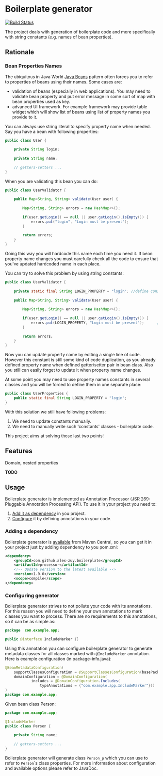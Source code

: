 # Boilerplate generator
[![Build Status](https://travis-ci.org/alex-zuy/boilerplate-generator.svg?branch=master)](https://travis-ci.org/alex-zuy/boilerplate-generator)

The project deals with generation of boilerplate code and more specifically with
string constants (e.g. names of bean properties).

## Rationale

### Bean Properties Names

The ubiquitous in Java World [Java Beans](http://www.oracle.com/technetwork/java/javase/documentation/spec-136004.html)
pattern often forces you to refer to properties of beans using their names.
Some cases are:
* validation of beans (especially in web applications). You may need to validate bean
property and put error message in some sort of map with bean properties used as key.
* advanced UI framework. For example framework may provide table widget which will show
list of beans using list of property names you provide to it.

You can always use string literal to specify property name when needed. Say you
have a bean with following properties:
```java
public class User {
    
    private String login;
    
    private String name;
    
    // getters-setters ...
}
```
When you are validating this bean you can do:
```java
public class UserValidator {
    
    public Map<String, String> validate(User user) {
        
        Map<String, String> errors = new HashMap<>();
        
        if(user.getLogin() == null || user.getLogin().isEmpty()) {
            errors.put("login", "Login must be present");              //hardcoded property name
        }
        
        return errors;
    }
}
```
Going this way you will hardcode this name each time you need it. If bean property name
changes you must carefully check all the code to ensure that you've updated hardcoded
name in each place.

You can try to solve this problem by using string constants:
```java
public class UserValidator {
    
    private static final String LOGIN_PROPERTY = "login"; //define constant to avoid hardcoding name
    
    public Map<String, String> validate(User user) {
        
        Map<String, String> errors = new HashMap<>();
        
        if(user.getLogin() == null || user.getLogin().isEmpty()) {
            errors.put(LOGIN_PROPERTY, "Login must be present");      //use manually created constant
        }
        
        return errors;
    }
}
```
Now you can update property name by editing  a single line of code. However this
constant is still some kind of code duplication, as you already defined property name
when defined getter/setter pair in bean class. Also you still can easily forget to
update it when property name changes.

At some point you may need to use property names constants in several classes and you
will be forced to define them in one separate place:
```java
public class UserProperties {
    public static final String LOGIN_PROPERTY = "login";
}
```
With this solution we still have following problems:
1. We need to update constants manually.
2. We need to manually write such 'constants' classes - boilerplate code.

This project aims at solving those last two points!

## Features

Domain, nested properties

**TODO**

## Usage
Boilerplate generator is implemented as Annotation Processor (JSR 269: Pluggable Annotation Processing API).
To use it in your project you need to:
1. [Add it as dependency](#usage-add-dependency) in you project.
2. [Configure](#usage-configure) it by defining annotations in your code.
 
### Adding a dependency <a href="#usage-add-dependency"></a>

Boilerplate generator is [available](http://search.maven.org/#search%7Cga%7C1%7Cg%3A%22com.github.alex-zuy.boilerplate%22%20AND%20a%3A%22processor%22)
from Maven Central, so you can get it in your project just by adding
dependency to you pom.xml:
<!-- We can link artifact version using recource filtering -->
```xml
<dependency>
    <groupId>com.github.alex-zuy.boilerplate</groupId>
    <artifactId>processor</artifactId>
    <!-- Update version to the latest available -->
    <version>1.0.0</version>
    <scope>compile</scope>
</dependency>
```
### Configuring generator <a href="#usage-configure"></a>
Boilerplate generator strives to not pollute your code with its annotations.
For this reason you will need to define your own annotations to mark classes
you want to process. There are no requirements to this annotations, so it can
be as simple as:
```java
package  com.example.app;

public @interface IncludeMarker {}
```
Using this annotation you can configure boilerplate generator to generate metadata classes
for all classes marked with `@IncludeMarker` annotation. Here is example configuration (in package-info.java):
```java
@BeanMetadataConfiguration(
    supportClassesConfiguration = @SupportClassesConfiguration(basePackage = "com.example.app.generated.support"),
    domainConfiguration = @DomainConfiguration(
            includes = @DomainConfiguration.Includes(
                typeAnnotations = {"com.example.app.IncludeMarker"}))
)
package com.example.app;
```
Given bean class Person:
```java
package com.example.app;

@IncludeMarker
public class Person {
    
    private String name;
    
    // getters-setters ...
}
```
Boilerplate generator will generate class `Person_p` which you can use to refer to `Person`\`s class properties.
For more information about configuration and available options please refer to <!-- TODO: inser link --> JavaDoc.
